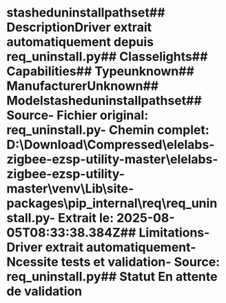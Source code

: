# stasheduninstallpathset##  DescriptionDriver extrait automatiquement depuis req_uninstall.py##  Classelights##  Capabilities##  Typeunknown##  ManufacturerUnknown##  Modelstasheduninstallpathset##  Source- **Fichier original**: req_uninstall.py- **Chemin complet**: D:\Download\Compressed\elelabs-zigbee-ezsp-utility-master\elelabs-zigbee-ezsp-utility-master\venv\Lib\site-packages\pip\_internal\req\req_uninstall.py- **Extrait le**: 2025-08-05T08:33:38.384Z##  Limitations- Driver extrait automatiquement- Ncessite tests et validation- Source: req_uninstall.py##  Statut En attente de validation